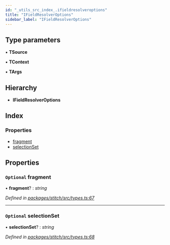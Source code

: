 ```yaml
---
id: "_utils_src_index_.ifieldresolveroptions"
title: "IFieldResolverOptions"
sidebar_label: "IFieldResolverOptions"
---
```


## Type parameters

▪ **TSource**

▪ **TContext**

▪ **TArgs**

## Hierarchy

* **IFieldResolverOptions**

## Index

### Properties

* [fragment](_utils_src_index_.ifieldresolveroptions.md#optional-fragment)
* [selectionSet](_utils_src_index_.ifieldresolveroptions.md#optional-selectionset)

## Properties

### `Optional` fragment

• **fragment**? : *string*

*Defined in [packages/stitch/src/types.ts:67](https://github.com/ardatan/graphql-tools/blob/master/packages/stitch/src/types.ts#L67)*

___

### `Optional` selectionSet

• **selectionSet**? : *string*

*Defined in [packages/stitch/src/types.ts:68](https://github.com/ardatan/graphql-tools/blob/master/packages/stitch/src/types.ts#L68)*
